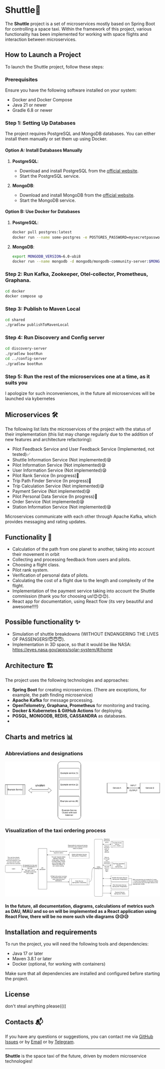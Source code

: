 # Shuttle🎇

The **Shuttle** project is a set of microservices mostly based on Spring Boot for controlling a space taxi. 
Within the framework of this project, various functionality has been implemented for working with space flights and interaction between microservices.

## How to Launch a Project

To launch the Shuttle project, follow these steps:

### Prerequisites

Ensure you have the following software installed on your system:
- Docker and Docker Compose
- Java 21 or newer
- Gradle 6.8 or newer

### Step 1: Setting Up Databases

The project requires PostgreSQL and MongoDB databases. You can either install them manually or set them up using Docker.

#### Option A: Install Databases Manually

1. **PostgreSQL**:
   - Download and install PostgreSQL from the [official website](https://www.postgresql.org/download/).
   - Start the PostgreSQL service.

2. **MongoDB**:
   - Download and install MongoDB from the [official website](https://www.mongodb.com/try/download/community).
   - Start the MongoDB service.

#### Option B: Use Docker for Databases
1. **PostgreSQL**:
   ```sh
   docker pull postgres:latest
   docker run --name some-postgres -e POSTGRES_PASSWORD=mysecretpassword -d postgres
   ```
2. **MongoDB**:
   ```sh
   export MONGODB_VERSION=6.0-ubi8
   docker run --name mongodb -d mongodb/mongodb-community-server:$MONGODB_VERSION
   ```
### Step 2: Run Kafka, Zookeeper, Otel-collector, Prometheus, Graphana.
   ```sh
   cd docker
   docker compose up
   ```
### Step 3: Publish to Maven Local
   ```sh
   cd shared
   ./gradlew publishToMavenLocal
   ```

### Step 4: Run Discovery and Config server
   ```sh
   cd discovery-server
   ./gradlew bootRun
   cd ../config-server
   ./gradlew bootRun
   ```
### Step 5: Run the rest of the microservices one at a time, as it suits you
  I apologize for such inconveniences, in the future all microservices will be launched via kybernetes

## Microservices 🛠️
The following list lists the microservices of the project with the status of their implementation 
(this list may change regularly due to the addition of new features and architecture refactoring):

- Pilot Feedback Service and User Feedback Service (Implemented, not tested)✅
- Shuttle Information Service (Not implemented)😪
- Pilot Information Service (Not implemented)😪
- User Information Service (Not implemented)😪
- Pilot Rank Service (In progress)🔨
- Trip Path Finder Service (In progress)🔨
- Trip Calculation Service (Not implemented)😪
- Payment Service (Not implemented)😪
- Pilot Personal Data Service (In progress)🔨
- Order Service (Not implemented)😪
- Station Information Service (Not implemented)😪

Microservices communicate with each other through Apache Kafka, which provides messaging and rating updates.

## Functionality 🌌
- Calculation of the path from one planet to another, taking into account their movement in orbit
- Collecting and processing feedback from users and pilots.
- Choosing a flight class.
- Pilot rank system.
- Verification of personal data of pilots.
- Calculating the cost of a flight due to the length and complexity of the flight.
- Implementation of the payment service taking into account the Shuttle commission (thank you for choosing us!😊😊😊).
- React app for documentation, using React flow (its very beautiful and awesome!!!!)

## Possible functionality ✨
- Simulation of shuttle breakdowns (WITHOUT ENDANGERING THE LIVES OF PASSENGERS!😇😇😇).
- Implementation in 3D space, so that it would be like NASA: https://eyes.nasa.gov/apps/solar-system/#/home

## Architecture 🏗️

The project uses the following technologies and approaches:

- **Spring Boot** for creating microservices. (There are exceptions, for example, the path finding microservice)
- **Apache Kafka** for message processing.
- **OpenTelometry, Graphana, Prometheus** for monitoring and tracing.
- **Docker & Kubernetes & GitHub Actions** for deploying.
- **PGSQL, MONGODB, REDIS, CASSANDRA** as databases. 
- 
## Charts and metrics 📊
### Abbreviations and designations
![Order](documentation/microservices-abr.svg)
### Visualization of the taxi ordering process
![Order](documentation/microservices-make-order.svg)

#### In the future, all documentation, diagrams, calculations of metrics such as DAU, MAU and so on will be implemented as a React application using React Flow, there will be no more such vile diagrams 😥😥😥

## Installation and requirements

To run the project, you will need the following tools and dependencies:

- Java 17 or later
- Maven 3.8.1 or later
- Docker (optional, for working with containers)

Make sure that all dependencies are installed and configured before starting the project.

## License

don't steal anything please((((

## Contacts 📬

If you have any questions or suggestions, you can contact me via [GitHub Issues](https://github.com/ваш_пользовательский_имя/Shuttle/issues ) or by [Email](mailto:vkuksa.tech@outlook.com) or by [Telegram](https://t.me/vkuksatech).

---

**Shuttle** is the space taxi of the future, driven by modern microservice technologies!

